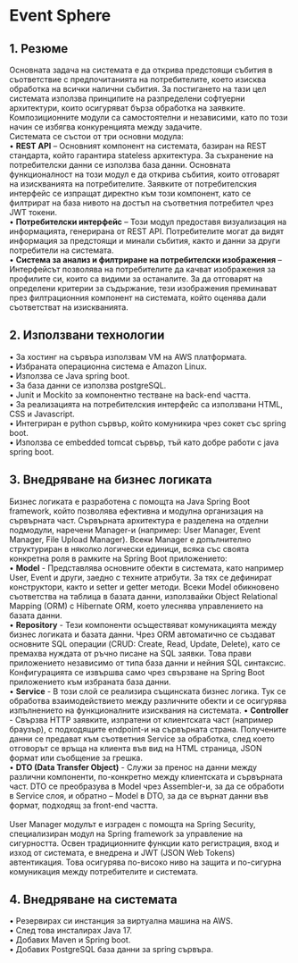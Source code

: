 # Event Sphere
## 1. Резюме
Основната задача на системата е да открива предстоящи събития в съответствие с предпочитанията на потребителите, което изисква обработка на всички налични събития. За постигането на тази цел системата използва принципите на разпределени софтуерни архитектури, които осигуряват бърза обработка на заявките. Композиционните модули са самостоятелни и независими, като по този начин се избягва конкуренцията между задачите.<br>
Системата се състои от три основни модула:<br>
•	**REST API** – Основният компонент на системата, базиран на REST стандарта, който гарантира stateless архитектура. За съхранение на потребителски данни се използва база данни. Основната функционалност на този модул е да открива събития, които отговарят на изискванията на потребителите. Заявките от потребителския интерфейс се изпращат директно към този компонент, като се филтрират на база нивото на достъп на съответния потребител чрез JWT токени. <br>
•	**Потребителски интерфейс** – Този модул предоставя визуализация на информацията, генерирана от REST API. Потребителите могат да видят информация за предстоящи и минали събития, както и данни за други потребители на системата. <br>
•	**Система за анализ и филтриране на потребителски изображения** – Интерфейсът позволява на потребителите да качват изображения за профилите си, които са видими за останалите. За да отговарят на определени критерии за съдържание, тези изображения преминават през филтрационния компонент на системата, който оценява дали съответстват на изискванията.<br>

## 2. Използвани технологии
• За  хостинг на сървъра използвам VM на AWS платформата.<br>
• Избраната операционна система е Amazon Linux.   <br>
• Използва се Java spring boot.<br>
• За база данни се използва postgreSQL. <br>
• Junit и Mockito за компонентно тестване на back-end частта. <br>
• За реализацията на потребителския интерфейс са използвани HTML, CSS и Javascript. <br>
• Интегриран е python сървър, който комуникира чрез сокет със spring boot. <br>
• Използва се embedded tomcat сървър, тъй като добре работи с java spring boot. <br>   

## 3. Внедряване на бизнес логиката
Бизнес логиката е разработена с помощта на Java Spring Boot framework, който позволява ефективна и модулна организация на сървърната част. Сървърната архитектура е разделена на отделни подмодули, наречени Manager-и (например: User Manager, Event Manager, File Upload Manager). Всеки Manager е допълнително структуриран в няколко логически единици, всяка със своята конкретна роля в рамките на Spring Boot приложението: <br>
•	**Model** - Представлява основните обекти в системата, като например User, Event и други, заедно с техните атрибути. За тях се дефинират конструктори, както и setter и getter методи. Всеки Model обикновено съответства на таблица в базата данни, използвайки Object Relational Mapping (ORM) с Hibernate ORM, което улеснява управлението на базата данни. <br>
•	**Repository** - Тези компоненти осъществяват комуникацията между бизнес логиката и базата данни. Чрез ORM автоматично се създават основните SQL операции (CRUD: Create, Read, Update, Delete), като се премахва нуждата от ръчно писане на SQL заявки. Това прави приложението независимо от типа база данни и нейния SQL синтаксис. Конфигурацията се извършва само чрез свързване на Spring Boot приложението към избраната база данни. <br>
•	**Service** - В този слой се реализира същинската бизнес логика. Тук се обработва взаимодействието между различните обекти и се осигурява изпълнението на функционалните изисквания на системата.
•	**Controller** - Свързва HTTP заявките, изпратени от клиентската част (например браузър), с подходящите endpoint-и на сървърната страна. Получените данни се предават към съответния Service за обработка, след което отговорът се връща на клиента във вид на HTML страница, JSON формат или съобщение за грешка. <br>
•	**DTO (Data Transfer Object)** - Служи за пренос на данни между различни компоненти, по-конкретно между клиентската и сървърната част. DTO се преобразува в Model чрез Assembler-и, за да се обработи в Service слоя, и обратно – Model в DTO, за да се върнат данни във формат, подходящ за front-end частта. <br><br>
User Manager модулът е изграден с помощта на Spring Security, специализиран модул на Spring framework за управление на сигурността. Освен традиционните функции като регистрация, вход и изход от системата, е внедрена и JWT (JSON Web Tokens) автентикация. Това осигурява по-високо ниво на защита и по-сигурна комуникация между потребителите и системата. <br>

## 4. Внедряване на системата
•	Резервирах си инстанция за виртуална машина на AWS. <br>
•	След това инсталирах Java 17. <br>
•	Добавих Maven и Spring boot. <br>
•	Добавих PostgreSQL база данни за spring сървъра. 
